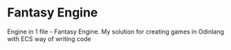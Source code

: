 # Fantasy Engine
 Engine in 1 file - Fantasy Engine. My solution for creating games in Odinlang with ECS way of writing code
